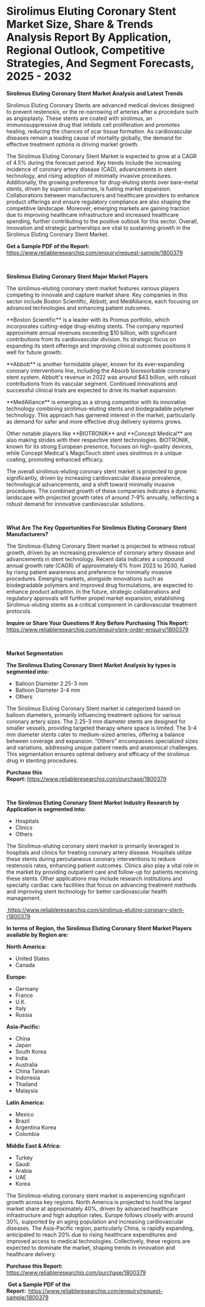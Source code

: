 <p><h1>Sirolimus Eluting Coronary Stent Market Size, Share & Trends Analysis Report By Application, Regional Outlook, Competitive Strategies, And Segment Forecasts, 2025 - 2032</h1></p><p><strong>Sirolimus Eluting Coronary Stent Market Analysis and Latest Trends</strong></p>
<p><p>Sirolimus Eluting Coronary Stents are advanced medical devices designed to prevent restenosis, or the re-narrowing of arteries after a procedure such as angioplasty. These stents are coated with sirolimus, an immunosuppressive drug that inhibits cell proliferation and promotes healing, reducing the chances of scar tissue formation. As cardiovascular diseases remain a leading cause of mortality globally, the demand for effective treatment options is driving market growth.</p><p>The Sirolimus Eluting Coronary Stent Market is expected to grow at a CAGR of 4.5% during the forecast period. Key trends include the increasing incidence of coronary artery disease (CAD), advancements in stent technology, and rising adoption of minimally invasive procedures. Additionally, the growing preference for drug-eluting stents over bare-metal stents, driven by superior outcomes, is fueling market expansion. Collaborations between manufacturers and healthcare providers to enhance product offerings and ensure regulatory compliance are also shaping the competitive landscape. Moreover, emerging markets are gaining traction due to improving healthcare infrastructure and increased healthcare spending, further contributing to the positive outlook for this sector. Overall, innovation and strategic partnerships are vital to sustaining growth in the Sirolimus Eluting Coronary Stent Market.</p></p>
<p><strong>Get a Sample PDF of the Report:&nbsp;</strong> <a href="https://www.reliableresearchiq.com/enquiry/request-sample/1800379?utm_campaign=3073&utm_medium=2&utm_source=Github&utm_content=ia&utm_term=13042025&utm_id=sirolimus-eluting-coronary-stent">https://www.reliableresearchiq.com/enquiry/request-sample/1800379</a></p>
<p>&nbsp;</p>
<p><strong>Sirolimus Eluting Coronary Stent Major Market Players</strong></p>
<p><p>The sirolimus-eluting coronary stent market features various players competing to innovate and capture market share. Key companies in this sector include Boston Scientific, Abbott, and MedAlliance, each focusing on advanced technologies and enhancing patient outcomes.</p><p>**Boston Scientific** is a leader with its Promus portfolio, which incorporates cutting-edge drug-eluting stents. The company reported approximate annual revenues exceeding $10 billion, with significant contributions from its cardiovascular division. Its strategic focus on expanding its stent offerings and improving clinical outcomes positions it well for future growth.</p><p>**Abbott** is another formidable player, known for its ever-expanding coronary interventions line, including the Absorb bioresorbable coronary stent system. Abbott's revenue in 2022 was around $43 billion, with robust contributions from its vascular segment. Continued innovations and successful clinical trials are expected to drive its market expansion.</p><p>**MedAlliance** is emerging as a strong competitor with its innovative technology combining sirolimus-eluting stents and biodegradable polymer technology. This approach has garnered interest in the market, particularly as demand for safer and more effective drug delivery systems grows.</p><p>Other notable players like **BIOTRONIK** and **Concept Medical** are also making strides with their respective stent technologies. BIOTRONIK, known for its strong European presence, focuses on high-quality devices, while Concept Medical's MagicTouch stent uses sirolimus in a unique coating, promoting enhanced efficacy.</p><p>The overall sirolimus-eluting coronary stent market is projected to grow significantly, driven by increasing cardiovascular disease prevalence, technological advancements, and a shift toward minimally invasive procedures. The combined growth of these companies indicates a dynamic landscape with projected growth rates of around 7-9% annually, reflecting a robust demand for innovative cardiovascular solutions.</p></p>
<p>&nbsp;</p>
<p><strong>What Are The Key Opportunities For Sirolimus Eluting Coronary Stent Manufacturers?</strong></p>
<p><p>The Sirolimus-Eluting Coronary Stent market is projected to witness robust growth, driven by an increasing prevalence of coronary artery disease and advancements in stent technology. Recent data indicates a compound annual growth rate (CAGR) of approximately 6% from 2023 to 2030, fueled by rising patient awareness and preference for minimally invasive procedures. Emerging markets, alongside innovations such as biodegradable polymers and improved drug formulations, are expected to enhance product adoption. In the future, strategic collaborations and regulatory approvals will further propel market expansion, establishing Sirolimus-eluting stents as a critical component in cardiovascular treatment protocols.</p></p>
<p><strong>Inquire or Share Your Questions If Any Before Purchasing This Report:</strong> <a href="https://www.reliableresearchiq.com/enquiry/pre-order-enquiry/1800379?utm_campaign=3073&utm_medium=2&utm_source=Github&utm_content=ia&utm_term=13042025&utm_id=sirolimus-eluting-coronary-stent">https://www.reliableresearchiq.com/enquiry/pre-order-enquiry/1800379</a></p>
<p>&nbsp;</p>
<p><strong>Market Segmentation</strong></p>
<p><strong>The Sirolimus Eluting Coronary Stent Market Analysis by types is segmented into:</strong></p>
<p><ul><li>Balloon Diameter 2.25-3 mm</li><li>Balloon Diameter 3-4 mm</li><li>Others</li></ul></p>
<p><p>The Sirolimus Eluting Coronary Stent market is categorized based on balloon diameters, primarily influencing treatment options for various coronary artery sizes. The 2.25-3 mm diameter stents are designed for smaller vessels, providing targeted therapy where space is limited. The 3-4 mm diameter stents cater to medium-sized arteries, offering a balance between coverage and expansion. "Others" encompasses specialized sizes and variations, addressing unique patient needs and anatomical challenges. This segmentation ensures optimal delivery and efficacy of the sirolimus drug in stenting procedures.</p></p>
<p><strong>Purchase this Report:&nbsp;</strong><a href="https://www.reliableresearchiq.com/purchase/1800379?utm_campaign=3073&utm_medium=2&utm_source=Github&utm_content=ia&utm_term=13042025&utm_id=sirolimus-eluting-coronary-stent">https://www.reliableresearchiq.com/purchase/1800379</a></p>
<p>&nbsp;</p>
<p><strong>The Sirolimus Eluting Coronary Stent Market Industry Research by Application is segmented into:</strong></p>
<p><ul><li>Hospitals</li><li>Clinics</li><li>Others</li></ul></p>
<p><p>The Sirolimus-eluting coronary stent market is primarily leveraged in hospitals and clinics for treating coronary artery disease. Hospitals utilize these stents during percutaneous coronary interventions to reduce restenosis rates, enhancing patient outcomes. Clinics also play a vital role in the market by providing outpatient care and follow-up for patients receiving these stents. Other applications may include research institutions and specialty cardiac care facilities that focus on advancing treatment methods and improving stent technology for better cardiovascular health management.</p></p>
<p><a href="https://www.reliableresearchiq.com/sirolimus-eluting-coronary-stent-r1800379?utm_campaign=3073&utm_medium=2&utm_source=Github&utm_content=ia&utm_term=13042025&utm_id=sirolimus-eluting-coronary-stent">&nbsp;https://www.reliableresearchiq.com/sirolimus-eluting-coronary-stent-r1800379</a></p>
<p><strong>In terms of Region, the Sirolimus Eluting Coronary Stent Market Players available by Region are:</strong></p>
<p>
    <p> <strong> North America: </strong>
        <ul>
            <li>United States</li>
            <li>Canada</li>
        </ul>
        </p> 
    <p> <strong> Europe: </strong>
        <ul>
            <li>Germany</li>
            <li>France</li>
            <li>U.K.</li>
            <li>Italy</li>
            <li>Russia</li>
        </ul>
        </p> 
    <p> <strong> Asia-Pacific: </strong>
        <ul>
            <li>China</li>
            <li>Japan</li>
            <li>South Korea</li>
            <li>India</li>
            <li>Australia</li>
            <li>China Taiwan</li>
            <li>Indonesia</li>
            <li>Thailand</li>
            <li>Malaysia</li>
        </ul>
        </p> 
    <p> <strong> Latin America: </strong>
        <ul>
            <li>Mexico</li>
            <li>Brazil</li>
            <li>Argentina Korea</li>
            <li>Colombia</li>
        </ul>
        </p> 
    <p> <strong> Middle East & Africa: </strong>
        <ul>
            <li>Turkey</li>
            <li>Saudi</li>
            <li>Arabia</li>
            <li>UAE</li>
            <li>Korea</li>
        </ul>
    </p>
    </p>
<p><p>The Sirolimus-eluting coronary stent market is experiencing significant growth across key regions. North America is projected to hold the largest market share at approximately 40%, driven by advanced healthcare infrastructure and high adoption rates. Europe follows closely with around 30%, supported by an aging population and increasing cardiovascular diseases. The Asia-Pacific region, particularly China, is rapidly expanding, anticipated to reach 20% due to rising healthcare expenditures and improved access to medical technologies. Collectively, these regions are expected to dominate the market, shaping trends in innovation and healthcare delivery.</p></p>
<p><strong>Purchase this Report: </strong><a href="https://www.reliableresearchiq.com/purchase/1800379?utm_campaign=3073&utm_medium=2&utm_source=Github&utm_content=ia&utm_term=13042025&utm_id=sirolimus-eluting-coronary-stent">https://www.reliableresearchiq.com/purchase/1800379</a></p>
<p>&nbsp;<strong>Get a Sample PDF of the Report:&nbsp;&nbsp;</strong><a href="https://www.reliableresearchiq.com/enquiry/request-sample/1800379?utm_campaign=3073&utm_medium=2&utm_source=Github&utm_content=ia&utm_term=13042025&utm_id=sirolimus-eluting-coronary-stent">https://www.reliableresearchiq.com/enquiry/request-sample/1800379</a></p>
<p><strong></strong></p>
<p><p></p><p></p><p></p></p>